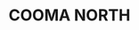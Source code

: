 ---
lastmod: '2025-04-06T06:05:20+00:00'
latitude: -36.177296
layout: suburb
longitude: 149.129166
postcode: '2630'
state: NSW
title: COOMA NORTH
url: /nsw/cooma-north/
---